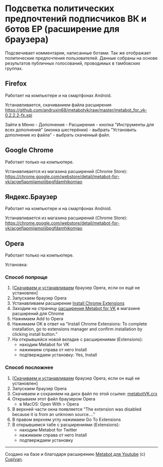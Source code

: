 # Подсветка политических предпочтений подписчиков ВК и ботов ЕР (расширение для браузера)

Подсвечивает комментарии, написанные ботами. Так же отображает политические предпочтения пользователей. Данные собраны на основе результатов публичных голосований, проводимых в тамбовских группах.

## Firefox
Работает на компьютере и на смартфонах Android.

Устанавливается, скачиванием файла расширения https://github.com/andruxin68/metabotvk/raw/master/metabot_for_vk-0.2.2.2-fx.xpi

Зайти в Меню - Дополнения - Расширения - кнопка "Инструменты для всех дополнений" (иконка шестерёнки) - выбрать "Установить дополнение из файла" - выбрать скаченный файл.

## Google Chrome
Работает только на компьютере.

Устанавливается из магазина расширений (Chrome Store): https://chrome.google.com/webstore/detail/metabot-for-vk/acgefjapmijamoiiibpgfdamhjkomjao

## Яндекс.Браузер
Работает на компьютере и на смартфонах Android.

Устанавливается из магазина расширений (Chrome Store): https://chrome.google.com/webstore/detail/metabot-for-vk/acgefjapmijamoiiibpgfdamhjkomjao

## Opera
Работает только на компьютере.

Установка:
### Способ попроще
1. [[Скачиваем и устанавливаем](https://www.opera.com/download) браузер Opera, если он ещё не установлен]
2. Запускаем браузер Opera
3. Устанавливаем расширение [Install Chrome Extensions](https://addons.opera.com/en/extensions/details/install-chrome-extensions/)
4. Заходим на страницу [расширения Metabot for VK](https://chrome.google.com/webstore/detail/metabot-for-vk/acgefjapmijamoiiibpgfdamhjkomjao) в магазине расширений для Chrome
5. Нажимаем Add to Opera
6. Нажимаем OK в ответ на "Install Chrome Extensions: To complete installation, go to extensions manager and confirm installation by clicking install button."
7. На открывшейся новой вкладке с расширениями (Extensions):
   - находим Metabot for VK
   - нажимаем справа от него Install
   - подтверждаем установку: Yes, Install


### Способ посложнее
1. [[Скачиваем и устанавливаем](https://www.opera.com/download) браузер Opera, если он ещё не установлен]
2. Запускаем браузер Opera
3. Скачиваем и сохраняем на диск файл по этой ссылке: [metabotVK.crx](https://github.com/andruxin68/metabotvk/raw/master/metabotVK.crx)
4. Открываем этот файл браузером Opera
    - в MacOS: Open With > Opera
5. В верхней части окна появляется "The extension was disabled because it is from an unknown source...."
6. В правом верхнем углу нажимаем Go To Extensions
7. В открывшемся табе с расширениями (Extensions):
    - находим Metabot for Twitter
    - нажимаем справа от него Install
    - подтверждаем установку

----
Создано на базе и благодаря расширению [Metabot для Youtube](https://github.com/CupIvan/metabot) (c) [CupIvan](https://github.com/CupIvan).
